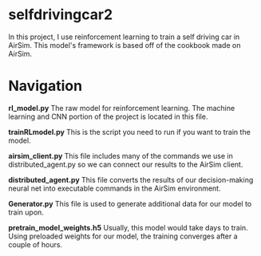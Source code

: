 # selfdrivingcar2
In this project, I use reinforcement learning to train a self driving car in AirSim. This model's framework is based off of the cookbook made on AirSim. 

# Navigation
**rl_model.py** The raw model for reinforcement learning. The machine learning and CNN portion of the project is located in this file.

**trainRLmodel.py** This is the script you need to run if you want to train the model.

**airsim_client.py** This file includes many of the commands we use in distributed_agent.py so we can connect our results to the AirSim client.

**distributed_agent.py** This file converts the results of our decision-making neural net into executable commands in the AirSim environment.

**Generator.py** This file is used to generate additional data for our model to train upon.

**pretrain_model_weights.h5** Usually, this model would take days to train. Using preloaded weights for our model, the training converges after a couple of hours. 

